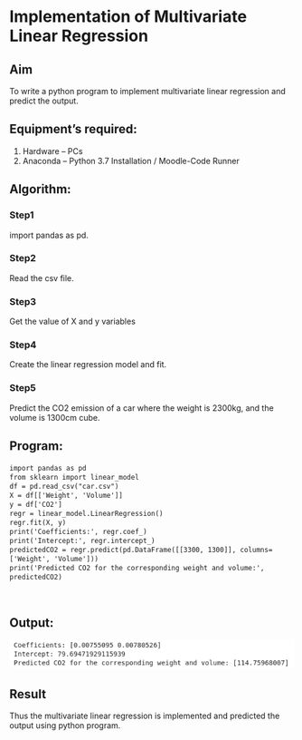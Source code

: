 # Implementation of Multivariate Linear Regression
## Aim
To write a python program to implement multivariate linear regression and predict the output.
## Equipment’s required:
1.	Hardware – PCs
2.	Anaconda – Python 3.7 Installation / Moodle-Code Runner
## Algorithm:

### Step1
import pandas as pd.

### Step2
Read the csv file.

### Step3

Get the value of X and y variables

### Step4
Create the linear regression model and fit.

### Step5
Predict the CO2 emission of a car where the weight is 2300kg, and the volume is 1300cm cube.

## Program:
```
import pandas as pd
from sklearn import linear_model
df = pd.read_csv("car.csv")
X = df[['Weight', 'Volume']]
y = df['CO2']
regr = linear_model.LinearRegression()
regr.fit(X, y)
print('Coefficients:', regr.coef_)
print('Intercept:', regr.intercept_)
predictedCO2 = regr.predict(pd.DataFrame([[3300, 1300]], columns=['Weight', 'Volume']))
print('Predicted CO2 for the corresponding weight and volume:', predictedCO2)



```
## Output:
![output](image.png)


## Result
Thus the multivariate linear regression is implemented and predicted the output using python program.